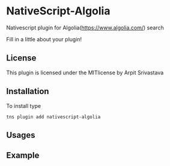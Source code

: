 # NativeScript-Algolia
Nativescript plugin for Algolia(https://www.algolia.com/) search

Fill in a little about your plugin!

## License
This plugin is licensed under the MITlicense by Arpit Srivastava

## Installation
To install type

```
tns plugin add nativescript-algolia
```

## Usages

## Example


